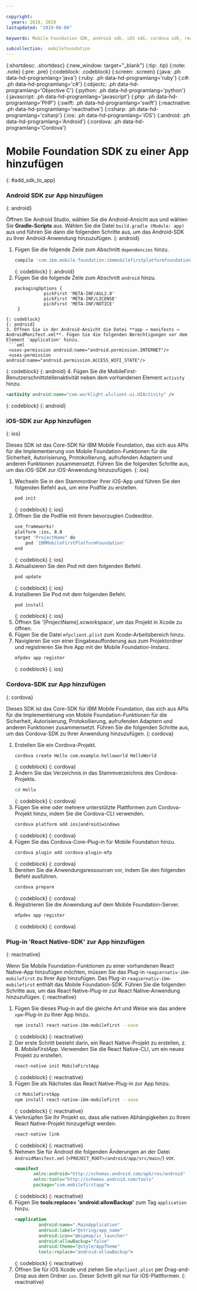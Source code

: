 ```yaml
---

copyright:
  years: 2018, 2019
lastupdated: "2019-06-06"

keywords: Mobile Foundation SDK, android sdk, iOS sdk, cordova sdk, react native sdk

subcollection:  mobilefoundation
---
```


{:shortdesc: .shortdesc}
{:new_window: target="_blank"}
{:tip: .tip}
{:note: .note}
{:pre: .pre}
{:codeblock: .codeblock}
{:screen: .screen}
{:java: .ph data-hd-programlang='java'}
{:ruby: .ph data-hd-programlang='ruby'}
{:c#: .ph data-hd-programlang='c#'}
{:objectc: .ph data-hd-programlang='Objective C'}
{:python: .ph data-hd-programlang='python'}
{:javascript: .ph data-hd-programlang='javascript'}
{:php: .ph data-hd-programlang='PHP'}
{:swift: .ph data-hd-programlang='swift'}
{:reactnative: .ph data-hd-programlang='reactnative'}
{:csharp: .ph data-hd-programlang='csharp'}
{:ios: .ph data-hd-programlang='iOS'}
{:android: .ph data-hd-programlang='Android'}
{:cordova: .ph data-hd-programlang='Cordova'}

#	Mobile Foundation SDK zu einer App hinzufügen
{: #add_sdk_to_app}

### Android SDK zur App hinzufügen
{: android}

Öffnen Sie Android Studio, wählen Sie die Android-Ansicht aus und wählen Sie **Gradle-Scripts** aus. Wählen Sie die Datei `build.gradle (Module: app)` aus und führen Sie dann die folgenden Schritte aus, um das Android-SDK zu Ihrer Android-Anwendung hinzuzufügen.
{: android}

1. Fügen Sie die folgende Zeile zum Abschnitt `dependencies` hinzu.
   ```bash
   compile 'com.ibm.mobile.foundation:ibmmobilefirstplatformfoundation:8.0.+'
   ```
   {: codeblock}
   {: android}
2. Fügen Sie die folgende Zeile zum Abschnitt `android` hinzu.
   ```
   packagingOptions {
              pickFirst 'META-INF/ASL2.0'
              pickFirst 'META-INF/LICENSE'
              pickFirst 'META-INF/NOTICE'
    }
  ```
  {: codeblock}
  {: android}
3. Öffnen Sie in der Android-Ansicht die Datei **app → manifests → AndroidManifest.xml**. Fügen Sie die folgenden Berechtigungen vor dem Element 'application' hinzu.
   ```xml
   <uses-permission android:name="android.permission.INTERNET"/>
   <uses-permission android:name="android.permission.ACCESS_WIFI_STATE"/>
   ```
   {: codeblock}
   {: android}
4. Fügen Sie die MobileFirst-Benutzerschnittstellenaktivität neben dem vorhandenen Element `activity` hinzu.
   ```xml
   <activity android:name="com.worklight.wlclient.ui.UIActivity" />
   ```
   {: codeblock}
   {: android}


### iOS-SDK zur App hinzufügen
{: ios}

Dieses SDK ist das Core-SDK für IBM Mobile Foundation, das sich aus APIs für die Implementierung von Mobile Foundation-Funktionen für die Sicherheit, Autorisierung, Protokollierung, aufrufenden Adaptern und anderen Funktionen zusammensetzt. Führen Sie die folgenden Schritte aus, um das iOS-SDK zur iOS-Anwendung hinzuzufügen.
{: ios}

1. Wechseln Sie in den Stammordner Ihrer iOS-App und führen Sie den folgenden Befehl aus, um eine Podfile zu erstellen.
    ```bash
    pod init
    ```
    {: codeblock}
    {: ios}
2. Öffnen Sie die Podfile mit Ihrem bevorzugten Codeeditor.
   ```bash
   use_frameworks!
   platform :ios, 8.0
   target "ProjectName" do
       pod 'IBMMobileFirstPlatformFoundation'
   end
   ```
   {: codeblock}
   {: ios}
3. Aktualisieren Sie den Pod mit dem folgenden Befehl.
   ```bash
   pod update
   ```
   {: codeblock}
   {: ios}
4. Installieren Sie Pod mit dem folgenden Befehl.
   ```bash
   pod install
   ```
   {: codeblock}
   {: ios}
5. Öffnen Sie '[ProjectName].xcworkspace', um das Projekt in Xcode zu öffnen.
6. Fügen Sie die Datei `mfpclient.plist` zum Xcode-Arbeitsbereich hinzu.
7. Navigieren Sie von einer Eingabeaufforderung aus zum Projektordner und registrieren Sie Ihre App mit der Mobile Foundation-Instanz.
   ```bash
   mfpdev app register
   ```
   {: codeblock}
   {: ios}

### Cordova-SDK zur App hinzufügen
{: cordova}

Dieses SDK ist das Core-SDK für IBM Mobile Foundation, das sich aus APIs für die Implementierung von Mobile Foundation-Funktionen für die Sicherheit, Autorisierung, Protokollierung, aufrufenden Adaptern und anderen Funktionen zusammensetzt. Führen Sie die folgenden Schritte aus, um das Cordova-SDK zu Ihrer Anwendung hinzuzufügen.
{: cordova}

1. Erstellen Sie ein Cordova-Projekt.
   ```bash
   cordova create Hello com.example.helloworld HelloWorld
   ```
   {: codeblock}
   {: cordova}
2. Ändern Sie das Verzeichnis in das Stammverzeichnis des Cordova-Projekts.
   ```bash
   cd Hello
   ```
   {: codeblock}
   {: cordova}
3. Fügen Sie eine oder mehrere unterstützte Plattformen zum Cordova-Projekt hinzu, indem Sie die Cordova-CLI verwenden.
   ```bash
   cordova platform add ios|android|windows
   ```
   {: codeblock}
   {: cordova}
4. Fügen Sie das Cordova-Core-Plug-in für Mobile Foundation hinzu.
   ```bash
   cordova plugin add cordova-plugin-mfp
   ```
   {: codeblock}
   {: cordova}
5. Bereiten Sie die Anwendungsressourcen vor, indem Sie den folgenden Befehl ausführen.
   ```bash
   cordova prepare
   ```
   {: codeblock}
   {: cordova}
6. Registrieren Sie die Anwendung auf dem Mobile Foundation-Server.
   ```bash
   mfpdev app register
   ```
   {: codeblock}
   {: cordova}

### Plug-in 'React Native-SDK' zur App hinzufügen
{: reactnative}

Wenn Sie Mobile Foundation-Funktionen zu einer vorhandenen React Native-App hinzufügen möchten, müssen Sie das Plug-in `reagiernativ-ibm-mobilefirst` zu Ihrer App hinzufügen. Das Plug-in `reagiernativ-ibm-mobilefirst` enthält das Mobile Foundation-SDK. Führen Sie die folgenden Schritte aus, um das React Native-Plug-in zur React Native-Anwendung hinzuzufügen.
{: reactnative}

1. Fügen Sie dieses Plug-in auf die gleiche Art und Weise wie das andere `npm`-Plug-in zu Ihrer App hinzu.
   ```bash
   npm install react-native-ibm-mobilefirst --save
   ```
   {: codeblock}
   {: reactnative}
2. Der erste Schritt besteht darin, ein React Native-Projekt zu erstellen, z. B. *MobileFirstApp*. Verwenden Sie die React Native-CLI, um ein neues Projekt zu erstellen.
   ```bash
   react-native init MobileFirstApp
   ```
   {: codeblock}
   {: reactnative}
3. Fügen Sie als Nächstes das React Native-Plug-in zur App hinzu.
   ```bash
   cd MobileFirstApp
   npm install react-native-ibm-mobilefirst --save
   ```
   {: codeblock}
   {: reactnative}
4. Verknüpfen Sie Ihr Projekt so, dass alle nativen Abhängigkeiten zu Ihrem React Native-Projekt hinzugefügt werden.
   ```bash
   react-native link
   ```
   {: codeblock}
   {: reactnative}
5. Nehmen Sie für Android die folgenden Änderungen an der Datei `AndroidManifest.xml` (`<PROJECT_ROOT>/android/app/src/main/`) vor.
   ```xml
   <manifest 
          xmlns:android="http://schemas.android.com/apk/res/android" 
          xmlns:tools="http://schemas.android.com/tools"
          package="com.mobilefirstapp">
   ```
   {: codeblock}
   {: reactnative}
6. Fügen Sie **tools:replace= 'android:allowBackup'** zum Tag `application` hinzu.
   ```xml
   <application
            android:name=".MainApplication"
            android:label="@string/app_name"
            android:icon="@mipmap/ic_launcher"
            android:allowBackup="false"
            android:theme="@style/AppTheme"
            tools:replace="android:allowBackup">
   ```
   {: codeblock}
   {: reactnative}
7. Öffnen Sie für iOS Xcode und ziehen Sie `mfpclient.plist` per Drag-and-Drop aus dem Ordner `ios`. Dieser Schritt gilt nur für iOS-Plattformen.
{: reactnative}
